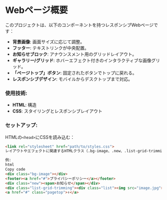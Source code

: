 # Webページ概要

このプロジェクトは、以下のコンポーネントを持つレスポンシブWebページです：

- **背景画像**: 画面サイズに応じて調整。
- **フッター**: テキストリンクが中央配置。
- **お知らせブロック**: アナウンスメント用のグリッドレイアウト。
- **ギャラリー/グリッド**: ホバーエフェクト付きのインタラクティブな画像グリッド。
- **「ページトップ」ボタン**: 固定されたボタンでトップに戻れる。
- **レスポンシブデザイン**: モバイルからデスクトップまで対応。

### 使用技術:
- **HTML**: 構造
- **CSS**: スタイリングとレスポンシブレイアウト

### セットアップ:

HTMLの`<head>`にCSSを読み込む：

```html
<link rel="stylesheet" href="path/to/styles.css">
レイアウトやエフェクトに関連するHTMLクラス（.bg-image、.new、.list-grid-trimming、.pagetop）を使用。

例:
html
Copy code
<div class="bg-image"></div>
<footer><a href="#">プライバシーポリシー</a></footer>
<div class="new"><span>お知らせ</span></div>
<div class="list-grid-trimming"><div class="list"><img src="image.jpg"></div></div>
<a href="#" class="pagetop">↑</a>
